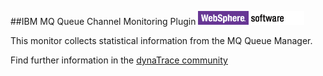 ##IBM MQ Queue Channel Monitoring Plugin</title>
![images_community/download/attachments/112462681/icon.png](images_community/download/attachments/112462681/icon.png)

This monitor collects statistical information from the MQ Queue Manager.

Find further information in the [dynaTrace community](https://community.dynatrace.com/community/display/DL/IBM+MQ+Queue+Channel+Monitoring+Plugin)      
    